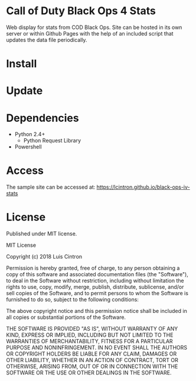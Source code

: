 # Call of Duty Black Ops 4 Stats

Web display for stats from COD Black Ops. Site can be hosted in its own server or within Github Pages with the help of an included script that updates the data file periodically.

# Install

# Update

# Dependencies
-  Python 2.4+
    - Python Request Library
-  Powershell

# Access
The sample site can be accessed at: https://lcintron.github.io/black-ops-iv-stats

# License
Published under MIT license.

MIT License

Copyright (c) 2018 Luis Cintron

Permission is hereby granted, free of charge, to any person obtaining a copy of this software and associated documentation files (the "Software"), to deal in the Software without restriction, including without limitation the rights to use, copy, modify, merge, publish, distribute, sublicense, and/or sell copies of the Software, and to permit persons to whom the Software is furnished to do so, subject to the following conditions:

The above copyright notice and this permission notice shall be included in all copies or substantial portions of the Software.

THE SOFTWARE IS PROVIDED "AS IS", WITHOUT WARRANTY OF ANY KIND, EXPRESS OR IMPLIED, INCLUDING BUT NOT LIMITED TO THE WARRANTIES OF MERCHANTABILITY, FITNESS FOR A PARTICULAR PURPOSE AND NONINFRINGEMENT. IN NO EVENT SHALL THE AUTHORS OR COPYRIGHT HOLDERS BE LIABLE FOR ANY CLAIM, DAMAGES OR OTHER LIABILITY, WHETHER IN AN ACTION OF CONTRACT, TORT OR OTHERWISE, ARISING FROM, OUT OF OR IN CONNECTION WITH THE SOFTWARE OR THE USE OR OTHER DEALINGS IN THE SOFTWARE.
